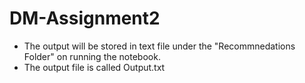 # DM-Assignment2

- The output will be stored in text file under the "Recommnedations Folder" on running the notebook.
- The output file is called Output.txt

